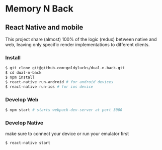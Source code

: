 # Memory N Back
## React Native and mobile

This project share (almost) 100% of the logic (redux) between native and web, leaving only specific render implementations to different clients.

### Install
```bash
$ git clone git@github.com:goldylucks/dual-n-back.git
$ cd dual-n-back
$ npm install
$ react-native run-android # for android devices
$ react-native run-ios # for ios device
```

### Develop Web
```bash
$ npm start # starts webpack-dev-server at port 3000
```

### Develop Native
make sure to connect your device or run your emulator first
```bash
$ react-native start
```
